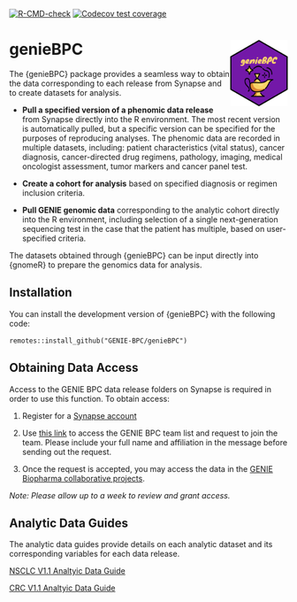 
<!-- badges: start -->

[![R-CMD-check](https://github.com/AxelitoMartin/genieBPC/workflows/R-CMD-check/badge.svg)](https://github.com/AxelitoMartin/genieBPC/actions)
[![Codecov test
coverage](https://codecov.io/gh/AxelitoMartin/genieBPC/branch/master/graph/badge.svg)](https://codecov.io/gh/AxelitoMartin/genieBPC?branch=master)
<!-- badges: end -->

# genieBPC <img src="man/figures/geniebpc_hex_sticker.png" align="right" height="120" /></a>

The {genieBPC} package provides a seamless way to obtain the data
corresponding to each release from Synapse and to create datasets for
analysis.

-   **Pull a specified version of a phenomic data release** from Synapse
    directly into the R environment. The most recent version is
    automatically pulled, but a specific version can be specified for
    the purposes of reproducing analyses. The phenomic data are recorded
    in multiple datasets, including: patient characteristics (vital
    status), cancer diagnosis, cancer-directed drug regimens, pathology,
    imaging, medical oncologist assessment, tumor markers and cancer
    panel test.

-   **Create a cohort for analysis** based on specified diagnosis or
    regimen inclusion criteria.

-   **Pull GENIE genomic data** corresponding to the analytic cohort
    directly into the R environment, including selection of a single
    next-generation sequencing test in the case that the patient has
    multiple, based on user-specified criteria.

The datasets obtained through {genieBPC} can be input directly into
{gnomeR} to prepare the genomics data for analysis.

## Installation

You can install the development version of {genieBPC} with the following
code:

    remotes::install_github("GENIE-BPC/genieBPC")

## Obtaining Data Access

Access to the GENIE BPC data release folders on Synapse is required in
order to use this function. To obtain access:

1.  Register for a [Synapse account](https://www.synapse.org/#)

2.  Use [this link](https://www.synapse.org/#!Team:3399797) to access
    the GENIE BPC team list and request to join the team. Please include
    your full name and affiliation in the message before sending out the
    request.

3.  Once the request is accepted, you may access the data in the [GENIE
    Biopharma collaborative
    projects](https://www.synapse.org/#!Synapse:syn21226493).

*Note: Please allow up to a week to review and grant access.*

## Analytic Data Guides

The analytic data guides provide details on each analytic dataset and
its corresponding variables for each data release.

[NSCLC V1.1 Analtyic Data
Guide](https://github.com/AxelitoMartin/genieBPC/blob/development/files/BPC_NSCLC_v1.1-consortium_Analytic_Data_Guide.pdf)

[CRC V1.1 Analtyic Data
Guide](https://github.com/AxelitoMartin/genieBPC/blob/development/files/BPC_CRC_v1.1-consortium_Analytic_Data_Guide.pdf)
